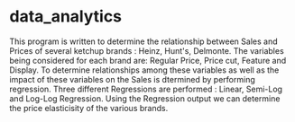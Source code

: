 # data_analytics
This program is written to determine the relationship between Sales and Prices of several ketchup brands : Heinz, Hunt's, Delmonte. The variables being considered for each brand are: Regular Price, Price cut, Feature and Display. To determine relationships among these variables as well as the impact of these variables on the Sales is dtermined by performing regression. Three different Regressions are performed : Linear, Semi-Log and Log-Log Regression. 
Using the Regression output we can determine the price elasticisity of the various brands. 

